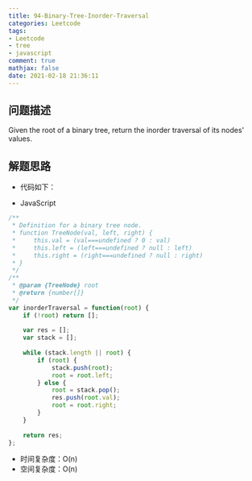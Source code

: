 ```yaml
---
title: 94-Binary-Tree-Inorder-Traversal
categories: Leetcode
tags: 
- Leetcode
- tree
- javascript
comment: true
mathjax: false
date: 2021-02-18 21:36:11
---
```


## 问题描述

Given the root of a binary tree, return the inorder traversal of its nodes' values.
<!--more-->

## 解题思路



- 代码如下：

- JavaScript

```JavaScript
/**
 * Definition for a binary tree node.
 * function TreeNode(val, left, right) {
 *     this.val = (val===undefined ? 0 : val)
 *     this.left = (left===undefined ? null : left)
 *     this.right = (right===undefined ? null : right)
 * }
 */
/**
 * @param {TreeNode} root
 * @return {number[]}
 */
var inorderTraversal = function(root) {
    if (!root) return [];
    
    var res = [];
    var stack = [];
    
    while (stack.length || root) {
        if (root) {
            stack.push(root);
            root = root.left;
        } else {
            root = stack.pop();
            res.push(root.val);
            root = root.right;
        }
    }
    
    return res;
};

```

- 时间复杂度：O(n)
- 空间复杂度：O(n)

